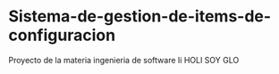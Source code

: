 # Sistema-de-gestion-de-items-de-configuracion
Proyecto de la materia ingenieria de software Ii
HOLI SOY GLO